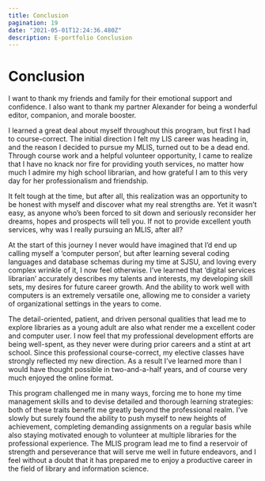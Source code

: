 ```yaml
---
title: Conclusion
pagination: 19
date: "2021-05-01T12:24:36.480Z"
description: E-portfolio Conclusion
---
```



# Conclusion



I want to thank my friends and family for their emotional support and confidence. I also want to thank my partner Alexander for being a wonderful editor, companion, and morale booster.



I learned a great deal about myself throughout this program, but first I had to course-correct. The initial direction I felt my LIS career was heading in, and the reason I decided to pursue my MLIS, turned out to be a dead end. Through course work and a helpful volunteer opportunity, I came to realize that I have no knack nor fire for providing youth services, no matter how much I admire my high school librarian, and how grateful I am to this very day for her professionalism and friendship.



It felt tough at the time, but after all, this realization was an opportunity to be honest with myself and discover what my real strengths are. Yet it wasn’t easy, as anyone who’s been forced to sit down and seriously reconsider her dreams, hopes and prospects will tell you. If not to provide excellent youth services, why was I really pursuing an MLIS, after all?



At the start of this journey I never would have imagined that I’d end up calling myself a ‘computer person’, but after learning several coding languages and database schemas during my time at SJSU, and loving every complex wrinkle of it, I now feel otherwise. I’ve learned that ‘digital services librarian’ accurately describes my talents and interests, my developing skill sets, my desires for future career growth. And the ability to work well with computers is an extremely versatile one, allowing me to consider a variety of organizational settings in the years to come.



The detail-oriented, patient, and driven personal qualities that lead me to explore libraries as a young adult are also what render me a excellent coder and computer user. I now feel that my professional development efforts are being well-spent, as they never were during prior careers and a stint at art school. Since this professional course-correct, my elective classes have strongly reflected my new direction. As a result I’ve learned more than I would have thought possible in two-and-a-half years, and of course very much enjoyed the online format.



This program challenged me in many ways, forcing me to hone my time management skills and to devise detailed and thorough learning strategies: both of these traits benefit me greatly beyond the professional realm. I’ve slowly but surely found the ability to push myself to new heights of achievement, completing demanding assignments on a regular basis while also staying motivated enough to volunteer at multiple libraries for the professional experience. The MLIS program lead me to find a reservoir of strength and perseverance that will serve me well in future endeavors, and I feel without a doubt that it has prepared me to enjoy a productive career in the field of library and information science.